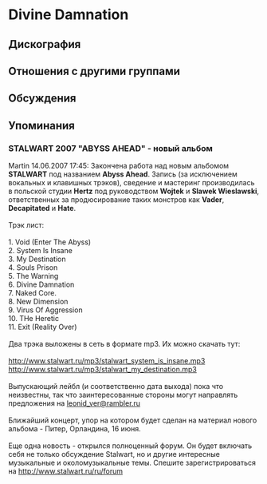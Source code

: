 # Divine Damnation



## Дискография


## Отношения с другими группами


## Обсуждения


## Упоминания

### STALWART 2007 &quot;ABYSS AHEAD&quot; - новый альбом

Martin 14.06.2007 17:45:
Закончена работа над новым альбомом <B>STALWART</B> под названием <B>Abyss Ahead</B>. Запись (за исключением вокальных и клавишных трэков), сведение и мастеринг производилась в польской студии <B>Hertz</B> под руководством <B>Wojtek</B> и <B>Slawek Wieslawski</B>, ответственных за продюсирование таких монстров как <B>Vader</B>, <B>Decapitated</B> и <B>Hate</B>.<BR><BR>Трэк лист:<BR><BR>1. Void (Enter The Abyss)<BR>2. System Is Insane<BR>3. My Destination<BR>4. Souls Prison<BR>5. The Warning<BR>6. Divine Damnation<BR>7. Naked Core.<BR>8. New Dimension<BR>9. Virus Of Aggression<BR>10. THe Heretic<BR>11. Exit (Reality Over)<BR><BR>Два трэка выложены в сеть в формате mp3. Их можно скачать тут: <BR><BR><A HREF="http://www.stalwart.ru/mp3/stalwart_system_is_insane.mp3" TARGET="_blank">http://www.stalwart.ru/mp3/stalwart_system_is_insane.mp3</A><BR><A HREF="http://www.stalwart.ru/mp3/stalwart_my_destination.mp3" TARGET="_blank">http://www.stalwart.ru/mp3/stalwart_my_destination.mp3</A><BR><BR>Выпускающий лейбл (и соответственно дата выхода) пока что неизвестны, так что заинтересованные стороны могут направлять предложения на leonid_ver@rambler.ru<BR><BR>Ближайший концерт, упор на котором будет сделан на материал нового альбома - Питер, Орландина, 16 июня.<BR><BR>Еще одна новость - открылся полноценный форум. Он будет включать себя не только обсуждение Stalwart, но и другие интересные музыкальные и околомузыкальные темы. Спешите зарегистрироваться на <A HREF="http://www.stalwart.ru/ru/forum" TARGET="_blank">http://www.stalwart.ru/ru/forum</A><BR>

